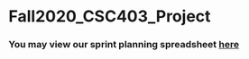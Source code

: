 # Fall2020_CSC403_Project
### You may view our sprint planning spreadsheet [here](http://bit.ly/HoneyBuns_403)